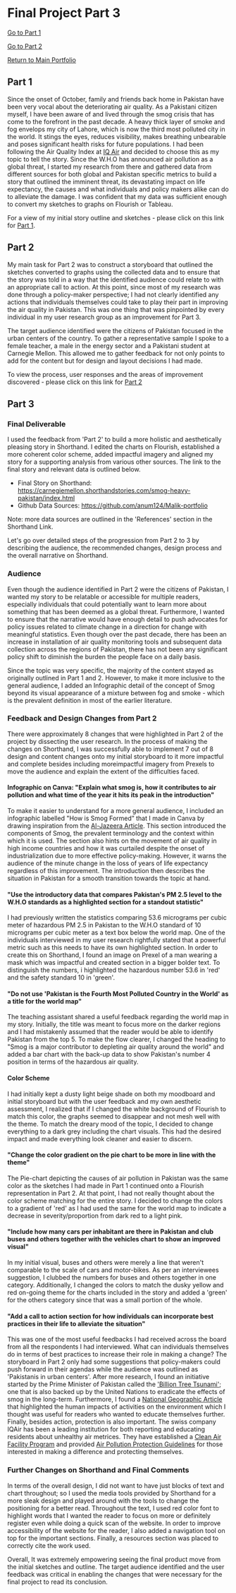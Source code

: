 # Final Project Part 3
[Go to Part 1](/final_project_AnumMalik.md)

[Go to Part 2](/final_project_AnumMalik2.md)

[Return to Main Portfolio](/README.md)

## Part 1
Since the onset of October, family and friends back home in Pakistan have been very vocal about the deteriorating air quality. As a Pakistani citizen myself, I have been aware of and lived through the smog crisis that has come to the forefront in the past decade. A heavy thick layer of smoke and fog envelops my city of Lahore, which is now the third most polluted city in the world. It stings the eyes, reduces visibility, makes breathing unbearable and poses significant health risks for future populations. I had been following the Air Quality Index at [IQ Air](https://www.iqair.com/us/pakistan) and decided to choose this as my topic to tell the story. Since the W.H.O has announced air pollution as a global threat, I started my research from there and gathered data from different sources for both global and Pakistan specific metrics to build a story that outlined the imminent threat, its devastating impact on life expectancy, the causes and what individuals and policy makers alike can do to alleviate the damage. I was confident that my data was sufficient enough to convert my sketches to graphs on Flourish or Tableau. 

For a view of my initial story outline and sketches - please click on this link for [Part 1](/final_project_AnumMalik.md).

## Part 2
My main task for Part 2 was to construct a storyboard that outlined the sketches converted to graphs using the collected data and to ensure that the story was told in a way that the identified audience could relate to with an appropriate call to action. At this point, since most of my research was done through a policy-maker perspective; I had not clearly identified any actions that individuals themselves could take to play their part in improving the air quality in Pakistan. This was one thing that was pinpointed by every individual in my user research group as an improvement for Part 3.

The target audience identified were the citizens of Pakistan focused in the urban centers of the country. To gather a representative sample I spoke to a female teacher, a male in the energy sector and a Pakistani student at Carnegie Mellon. This allowed me to gather feedback for not only points to add for the content but for design and layout decisions I had made. 

To view the process, user responses and the areas of improvement discovered - please click on this link for [Part 2](/final_project_AnumMalik2.md)

## Part 3
### Final Deliverable 
I used the feedback from 'Part 2' to build a more holistic and aesthetically pleasing story in Shorthand. I edited the charts on Flourish, established a more coherent color scheme, added impactful imagery and aligned my story for a supporting analysis from various other sources. The link to the final story and relevant data is outlined below.

- Final Story on Shorthand: https://carnegiemellon.shorthandstories.com/smog-heavy-pakistan/index.html
- Github Data Sources: https://github.com/anum124/Malik-portfolio

Note: more data sources are outlined in the 'References' section in the Shorthand Link.

Let's go over detailed steps of the progression from Part 2 to 3 by describing the audience, the recommended changes, design process and the overall narrative on Shorthand. 

### Audience
Even though the audience identified in Part 2 were the citizens of Pakistan, I wanted my story to be relatable or accessible for multiple readers, especially individuals that could potentially want to learn more about something that has been deemed as a global threat. Furthermore, I wanted to ensure that the narrative would have enough detail to push advocates for policy issues related to climate change in a direction for change with meaningful statistics. Even though over the past decade, there has been an increase in installation of air quality monitoring tools and subsequent data collection across the regions of Pakistan, there has not been any significant policy shift to diminish the burden the people face on a daily basis. 

Since the topic was very specific, the majority of the content stayed as originally outlined in Part 1 and 2. However, to make it more inclusive to the general audience, I added an Infographic detail of the concept of Smog beyond its visual appearance of a mixture between fog and smoke - which is the prevalent definition in most of the earlier literature. 

### Feedback and Design Changes from Part 2
There were approximately 8 changes that were highlighted in Part 2 of the project by dissecting the user research. In the process of making the changes on Shorthand, I was successfully able to implement 7 out of 8 design and content changes onto my initial storyboard to it more impactful and complete besides including moreimpactful imagery from Prexels to move the audience and explain the extent of the difficulties faced.

#### Infographic on Canva: "Explain what smog is, how it contributes to air pollution and what time of the year it hits its peak in the introduction" 
To make it easier to understand for a more general audience, I included an infographic labelled "How is Smog Formed” that I made in Canva by drawing inspiration from the [Al-Jazeera Article](https://www.aljazeera.com/news/2017/11/9/satellite-image-shows-smog-in-india-and-pakistan#:~:text=How%20is%20smog%20formed%3F,to%20warm%20air%20in%20atmosphere). This section introduced the components of Smog, the prevalent terminology and the context within which it is used. The section also hints on the movement of air quality in high income countries and how it was curtailed despite the onset of industrialization due to more effective policy-making. However, it warns the audience of the minute change in the loss of years of life expectancy regardless of this improvement. The introduction then describes the situation in Pakistan for a smooth transition towards the topic at hand. 

#### "Use the introductory data that compares Pakistan's PM 2.5 level to the W.H.O standards as a highlighted section for a standout statistic"
I had previously written the statistics comparing 53.6 micrograms per cubic meter of hazardous PM 2.5 in Pakistan to the W.H.O standard of 10 micrograms per cubic meter as a text box below the world map. One of the individuals interviewed in my user research rightfully stated that a powerful metric such as this needs to have its own highlighted section. In order to create this on Shorthand, I found an image on Prexel of a man wearing a mask which was impactful and created section in a bigger bolder text. To distinguish the numbers, i highlighted the hazardous number 53.6 in 'red' and the safety standard 10 in 'green'. 

#### "Do not use 'Pakistan is the Fourth Most Polluted Country in the World' as a title for the world map"
The teaching assistant shared a useful feedback regarding the world map in my story. Initially, the title was meant to focus more on the darker regions and I had mistakenly assumed that the reader would be able to identify Pakistan from the top 5. To make the flow clearer, I changed the heading to "Smog is a major contributor to depleting air quality around the world" and added a bar chart with the back-up data to show Pakistan's number 4 position in terms of the hazardous air quality.  

#### Color Scheme
I had initially kept a dusty light beige shade on both my moodboard and initial storyboard but with the user feedback and my own aesthetic assessment, I realized that if I changed the white background of Flourish to match this color, the graphs seemed to disappear and not mesh well with the theme. To match the dreary mood of the topic, I decided to change everything to a dark grey including the chart visuals. This had the desired impact and made everything look cleaner and easier to discern.  

#### "Change the color gradient on the pie chart to be more in line with the theme"
The Pie-chart depicting the causes of air pollution in Pakistan was the same color as the sketches I had made in Part 1 continued onto a Flourish representation in Part 2. At that point, I had not really thought about the color scheme matching for the entire story. I decided to change the colors to a gradient of 'red' as I had used the same for the world map to indicate a decrease in severity/proportion from dark red to a light pink. 

#### "Include how many cars per inhabitant are there in Pakistan and club buses and others together with the vehicles chart to show an improved visual"
In my initial visual, buses and others were merely a line that weren't comparable to the scale of cars and motor-bikes. As per an interviewees suggestion, I clubbed the numbers for buses and others together in one category. Additionally, I changed the colors to match the dusky yellow and red on-going theme for the charts included in the story and added a 'green' for the others category since that was a small portion of the whole. 

#### "Add a call to action section for how individuals can incorporate best practices in their life to alleviate the situation"
This was one of the most useful feedbacks I had received across the board from all the respondents I had interviewed. What can individuals themselves do in terms of best practices to increase their role in making a change? The storyboard in Part 2 only had some suggestions that policy-makers could push forward in their agendas while the audience was outlined as 'Pakistanis in urban centers'. After more research, I found an initiative started by the Prime Minister of Pakistan called the ['Billion Tree Tsunami'](https://www.unep.org/news-and-stories/story/pakistans-ten-billion-tree-tsunami); one that is also backed up by the United Nations to eradicate the effects of smog in the long-term. Furthermore, I found a [National Geographic Article](https://www.nationalgeographic.org/topics/resource-library-human-impacts-environment/?q=&page=1&per_page=25) that highlighted the human impacts of activities on the environment which I thought was useful for readers who wanted to educate themselves further. Finally, besides action, protection is also important. The swiss company IQAir has been a leading institution for both reporting and educating residents about unhealthy air metrices. They have established a [Clean Air Facility Program](https://www.iqair.com/us/commercial/clean-air-facility) and provided [Air Pollution Protection Guidelines](https://www.iqair.com/us/blog/air-quality/air-pollution-masks-what-works-what-doesn-t) for those interested in making a difference and protecting themselves. 

### Further Changes on Shorthand and Final Comments
In terms of the overall design, I did not want to have just blocks of text and chart throughout; so I used the media tools provided by Shorthand for a more sleak design and played around with the tools to change the positioning for a better read. Throughout the text, I used red color font to highlight words that I wanted the reader to focus on more or definitely register even while doing a quick scan of the website. In order to improve accessibility of the website for the reader, I also added a navigation tool on top for the important sections. Finally, a resources section was placed to correctly cite the work used.  

Overall, It was extremely empowering seeing the final product move from the initial sketches and outline. The target audience identified and the user feedback was critical in enabling the changes that were necessary for the final project to read its conclusion. 
